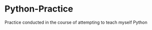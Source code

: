 Python-Practice
===============

Practice conducted in the course of attempting to teach myself Python
